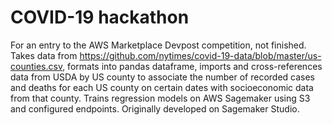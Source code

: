 # COVID-19 hackathon

For an entry to the AWS Marketplace Devpost competition, not finished. Takes data from https://github.com/nytimes/covid-19-data/blob/master/us-counties.csv, formats into pandas dataframe, imports and cross-references data from USDA by US county to associate the number of recorded cases and deaths for each US county on certain dates with socioeconomic data from that county. Trains regression models on AWS Sagemaker using S3 and configured endpoints. Originally developed on Sagemaker Studio.


